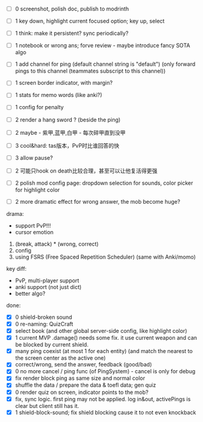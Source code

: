 - [ ] 0 screenshot, polish doc, publish to modrinth
- [ ] 1 key down, highlight current focused option; key up, select

- [ ] 1 think: make it persistent? sync periodically?
- [ ] 1 notebook or wrong ans; forve review - maybe introduce fancy SOTA algo

- [ ] 1 add channel for ping (default channel string is "default") (only forward pings to this channel (teammates subscript to this channel))
- [ ] 1 screen border indicator, with margin?
- [ ] 1 stats for memo words (like anki?)
- [ ] 1 config for penalty


- [ ] 2 render a hang sword ? (beside the ping)
- [ ] 2 maybe - 紫甲,蓝甲,白甲 - 每次碎甲直到没甲
- [ ] 3 cool&hard: tas版本，PvP时比谁回答的快
- [ ] 3 allow pause?
- [ ] 2 可能只hook on death比较合理，甚至可以让他复活得更强
- [ ] 2 polish mod config page: dropdown selection for sounds, color picker for highlight color
- [ ] 2 more dramatic effect for wrong answer, the mob become huge?

drama:
- support PvP!!!
- cursor emotion
1. (break, attack) * (wrong, correct)
2. config
3. using FSRS (Free Spaced Repetition Scheduler) (same with Anki/momo)

key diff:
- PvP, multi-player support
- anki support (not just dict)
- better algo?


done:
- [x] 0 shield-broken sound
- [x] 0 re-naming: QuizCraft
- [x] select book (and other global server-side config, like highlight color)
- [x] 1 current MVP .damage() needs some fix. it use current weapon and can be blocked by current shield.
- [x] many ping coexist (at most 1 for each entity) (and match the nearest to the screen center as the active one)
- [x] correct/wrong, send the answer, feedback (good/bad)
- [x] 0 no more cancel / ping func (of PingSystem) - cancel is only for debug
- [x] fix render block ping as same size and normal color
- [x] shuffle the data / prepare the data & toefl data; gen quiz
- [x] 0 render quiz on screen, indicator points to the mob?
- [x] fix, sync logic. first ping may not be applied. log in&out, activePings is clear but client still has it.
- [x] 1 shield-block-sound; fix shield blocking cause it to not even knockback